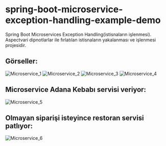 # spring-boot-microservice-exception-handling-example-demo
Spring Boot Microservices Exception Handling(istisnaların işlenmesi).
Aspectvari dipnotlarlar ile fırlatılan istisnaların yakalanması ve işlenmesi projesidir.

## Görseller:

![Microservice_1](https://github.com/huseyinaydin99/my-spring-boot-microservice-exception-handling-work/assets/16438043/d7d21c8a-c8d1-4e45-a002-01d0be58b5b3)
![Microservice_2](https://github.com/huseyinaydin99/my-spring-boot-microservice-exception-handling-work/assets/16438043/323afd32-9b1e-47b3-b751-d08c02cfce5a)
![Microservice_3](https://github.com/huseyinaydin99/my-spring-boot-microservice-exception-handling-work/assets/16438043/6dbe3fc6-a6f5-4e0c-8de0-3324d290507b)
![Microservice_4](https://github.com/huseyinaydin99/my-spring-boot-microservice-exception-handling-work/assets/16438043/57f4152d-ae95-4997-a20f-2dd00be36ea5)

## Microservice Adana Kebabı servisi veriyor:
![Microservice_5](https://github.com/huseyinaydin99/my-spring-boot-microservice-exception-handling-work/assets/16438043/ddc876d1-8174-4431-a90c-878688c53d0e)

## Olmayan siparişi isteyince restoran servisi patlıyor:
![Microservice_6](https://github.com/huseyinaydin99/my-spring-boot-microservice-exception-handling-work/assets/16438043/f9c6f3a9-d0e0-49e7-ac71-a07539dde4ef)
